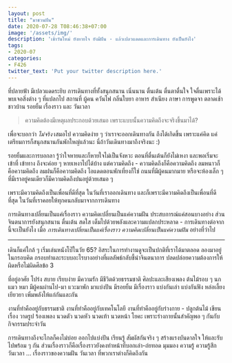 ```yaml
---
layout: post
title: "มาชวนฝัน"
date: 2020-07-28 T08:46:38+07:00
image: '/assets/img/'
description: 'เช้าวันใหม่ ยังหายใจ ยังมีฝัน - แล้วเปลวแดดและการเดินทาง ยังเป็นยังไง'
tags:
- 2020-07
categories:
- F426
twitter_text: 'Put your twitter description here.'
---
```

ที่ปลายฟ้า มีเปลวแดดระยิบ การเดินทางที่ทั้งสนุกสนาน เนิ่นนาน ตื่นเต้น ตื่นตาตื่นใจ ใจตื่นเพราะได้พบเจอสิ่งต่าง ๆ ที่แปลกไป สถานที่ ผู้คน ควันไฟ กลิ่นใบยา อาหาร สำเนียง ภาษา การพูดจา ตลาดเช้าชาวบ้าน รอยยิ้ม เรื่องราว และ วันเวลา

> ความคิดต้องมีเหตุผลประกอบด้วยเสมอ เพราะแบบนั้นความคิดถึงจะจริงขึ้นมาได้?

เพื่อจะบอกว่า *ไม่จริง* เสมอไป ความคิดง่าย ๆ ว่าเราจะออกเดินทางกัน ถึงได้เกิดขึ้น เพราะแค่คิด แค่เตรียมการก็สนุกสนานกันพักใหญ่แล้วนะ นี่ถ้าวันเดินทางมาถึงจริงนะ :)

รอยยิ้มและการบอกลา รู้ว่าใจหายและก็หายใจไม่เป็นจังหวะ ตอนที่ตื่นเต้นก็ยังไม่เหงา และพอเริ่มจะเข้าที่ เข้าทาง ถึงจะค่อย ๆ หายเหงาไปได้บ้าง แต่ความคิดถึง - ความคิดถึงก็คือความคิดถึง ลมหนาวก็คือความคิดถึง ลมฝนก็คือความคิดถึง ไอแดดตอนพักเที่ยงก็ใช่ ถนนที่มีผู้คนมากมาย หรือจะห้องเล็ก ๆ ที่มีเราอยู่คนเดียวก็มีความคิดถึงปนอยู่ด้วยเสมอ ๆ

เพราะมีความคิดถึงเป็นเพื่อนที่ดีที่สุด ในวันที่เราออกเดินทาง และก็เพราะมีความคิดถึงเป็นเพื่อนที่ดีที่สุด ในวันที่เราคอยให้ทุกคนกลับมาจากการเดินทาง

การเดินทางเปลี่ยนเป็นแค่เรื่องราว ความคิดเปลี่ยนเป็นแค่ความฝัน ประสบการณ์แค่สอนบางอย่าง ส่วนจินตนาการยังสนุกสนาน ตื่นเต้น สดใส เต็มไปด้วยพลังและความแปลกประหลาด - การเดินทางต่อจากนี้จะเป็นยังไง เมื่อ *การเดินทางเปลี่ยนเป็นแค่เรื่องราว ความคิดเปลี่ยนเป็นแค่ความฝัน* อย่างที่ว่าไป

---

เดินก็แค่ใกล้ ๆ เริ่มเล่นหนังโป๊ในวัย 65? อิสระในการทำงานดูจะเป็นปกติที่เราได้มาตลอด ลองมาอยู่ในกรอบคิด กรอบทำและระบบอะไรบางอย่างที่ผลลัพธ์กลับชี้นำจินตนาการ ปลดปล่อยความต้องการให้ผิดหรือไม่ผิดศีลข้อ 3

ที่อยู่อาศัย โปร่ง สบาย เรียบง่าย มีความรัก มีชีวิตด้วยธรรมชาติ ศิลปะและเสียงเพลง ต้นไม้รอบ ๆ นก แมว หมา มีผู้คนผ่านไป-มา แวะมาพัก มาแบ่งปัน มีรอยยิ้ม มีเรื่องราว แบ่งกันเล่า แบ่งกันฟัง หล่อเลี้ยง เยียวยา เพิ่มพลังให้แก่กันและกัน

งานที่ทำคืออยู่กับธรรมชาติ งานที่ทำคืออยู่กับเทคโนโลยี งานที่ทำคืออยู่กับร่างกาย - ปลูกต้นไม้ เขียนเรื่อง วาดรูป ร้องเพลง นวดตัว นวดหัว นวดเท้า นวดหน้า โยคะ เพราะร่างกายนั้นสำคัญพอ ๆ กันกับกิจกรรมประจำวัน

การเดินทางถึงจะไกลก็คงไม่บ่อย ออกไปแบ่งปัน เรียนรู้ สัมผัสกันจริง ๆ สร้างแรงบันดาลใจ ให้และรับไปพร้อม ๆ กัน ส่วนเรื่องราวก็คือเรื่องราวยังคงทำหน้าที่บอกเล่า-ถ่ยทอด มุมมอง ความรู้ ความรู้สึก วันเวลา ... เรื่องราวของความฝัน วันเวลา ที่พวกเราต่างก็คิดถึงกัน
